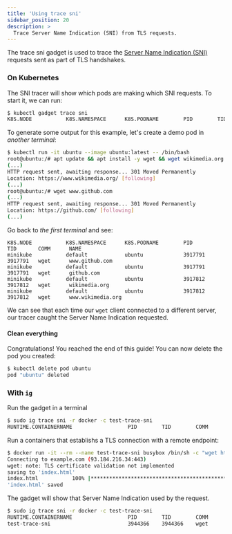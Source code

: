 ```yaml
---
title: 'Using trace sni'
sidebar_position: 20
description: >
  Trace Server Name Indication (SNI) from TLS requests.
---
```


The trace sni gadget is used to trace the [Server Name Indication (SNI)](https://en.wikipedia.org/wiki/Server_Name_Indication) requests sent as part of TLS handshakes.

### On Kubernetes

The SNI tracer will show which pods are making which SNI requests. To start it,
we can run:

```bash
$ kubectl gadget trace sni
K8S.NODE           K8S.NAMESPACE      K8S.PODNAME        PID        TID       COMM      NAME
```

To generate some output for this example, let's create a demo pod in *another terminal*:

```bash
$ kubectl run -it ubuntu --image ubuntu:latest -- /bin/bash
root@ubuntu:/# apt update && apt install -y wget && wget wikimedia.org
(...)
HTTP request sent, awaiting response... 301 Moved Permanently
Location: https://www.wikimedia.org/ [following]
(...)
root@ubuntu:/# wget www.github.com
(...)
HTTP request sent, awaiting response... 301 Moved Permanently
Location: https://github.com/ [following]
(...)
```

Go back to *the first terminal* and see:

```
K8S.NODE           K8S.NAMESPACE      K8S.PODNAME        PID        TID       COMM      NAME
minikube           default            ubuntu             3917791    3917791   wget      www.github.com
minikube           default            ubuntu             3917791    3917791   wget      github.com
minikube           default            ubuntu             3917812    3917812   wget      wikimedia.org
minikube           default            ubuntu             3917812    3917812   wget      www.wikimedia.org

```

We can see that each time our `wget` client connected to a different
server, our tracer caught the Server Name Indication requested.

#### Clean everything

Congratulations! You reached the end of this guide!
You can now delete the pod you created:

```bash
$ kubectl delete pod ubuntu
pod "ubuntu" deleted
```

### With `ig`

Run the gadget in a terminal

```bash
$ sudo ig trace sni -r docker -c test-trace-sni
RUNTIME.CONTAINERNAME                  PID        TID        COMM             NAME
```

Run a containers that establishs a TLS connection with a remote endpoint:

```bash
$ docker run -it --rm --name test-trace-sni busybox /bin/sh -c "wget https://example.com"
Connecting to example.com (93.184.216.34:443)
wget: note: TLS certificate validation not implemented
saving to 'index.html'
index.html           100% |*******************************************************************************************************************************************************************|  1256  0:00:00 ETA
'index.html' saved
```

The gadget will show that Server Name Indication used by the request.

```bash
$ sudo ig trace sni -r docker -c test-trace-sni
RUNTIME.CONTAINERNAME                  PID        TID        COMM             NAME
test-trace-sni                         3944366    3944366    wget             example.com
```
